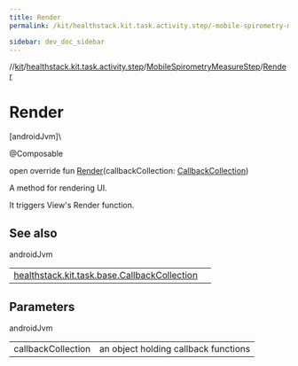 ```yaml
---
title: Render
permalink: /kit/healthstack.kit.task.activity.step/-mobile-spirometry-measure-step/-render.html

sidebar: dev_doc_sidebar
---
```

//[kit](../../../index.html)/[healthstack.kit.task.activity.step](../index.html)/[MobileSpirometryMeasureStep](index.html)/[Render](-render.html)



# Render



[androidJvm]\




@Composable



open override fun [Render](-render.html)(callbackCollection: [CallbackCollection](../../healthstack.kit.task.base/-callback-collection/index.html))



A method for rendering UI.



It triggers View's Render function.



## See also


androidJvm

| | |
|---|---|
| [healthstack.kit.task.base.CallbackCollection](../../healthstack.kit.task.base/-callback-collection/index.html) |  |



## Parameters


androidJvm

| | |
|---|---|
| callbackCollection | an object holding callback functions |




